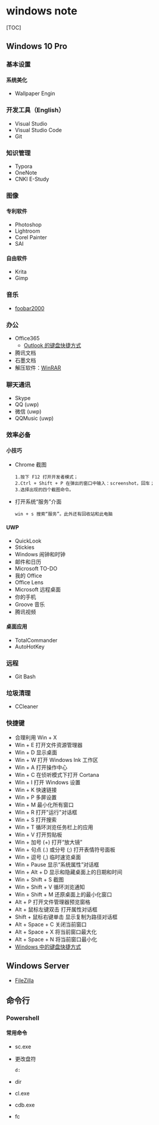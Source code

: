 # windows note

[TOC]

## Windows 10 Pro

### 基本设置

#### 系统美化

* Wallpaper Engin

### 开发工具（English）

* Visual Studio
* Visual Studio Code
* Git

### 知识管理

* Typora
* OneNote
* CNKI E-Study

### 图像

#### 专利软件

* Photoshop
* Lightroom
* Corel Painter
* SAI

#### 自由软件

* Krita
* Gimp

### 音乐

* [foobar2000](www.foobar2000.org/)

### 办公

* Office365
  * [Outlook 的键盘快捷方式](https://support.office.com/zh-cn/article/outlook-的键盘快捷方式-3cdeb221-7ae5-4c1d-8c1d-9e63216c1efd?ui=zh-CN&rs=zh-CN&ad=CN)
* 腾讯文档
* 石墨文档
* 解压软件：[WinRAR](<https://www.rarlab.com/>)

### 聊天通讯

* Skype
* QQ (uwp) 
* 微信 (uwp)
* QQMusic (uwp)

### 效率必备

#### 小技巧

* Chrome 截图

  ```text
  1.按下 F12 打开开发者模式；
  2.Ctrl + Shift + P 在弹出的窗口中输入：screenshot，回车；
  3.选择出现的四个截图命令。
  ```
  
* 打开系统“服务”介面

  ```text
  win + s 搜索“服务”。此外还有回收站和此电脑
  ```


#### UWP

* QuickLook
* Stickies
* Windows 闹钟和时钟
* 邮件和日历
* Microsoft TO-DO
* 我的 Office
* Office Lens
* Microsoft 远程桌面
* 你的手机
* Groove 音乐
* 腾讯视频

#### 桌面应用

* TotalCommander
* AutoHotKey

### 远程

* Git Bash

### 垃圾清理

* CCleaner

### 快捷键

* 合理利用 Win + X
* Win + E	打开文件资源管理器 
* Win + D	显示桌面
* Win + W	打开 Windows Ink 工作区
* Win + A	打开操作中心
* Win + C	在侦听模式下打开 Cortana
* Win + I	打开 Windows 设置
* Win + K	快速链接
* Win + P	多屏设置
* Win + M	最小化所有窗口
* Win + R	打开"运行"对话框
* Win + S	打开搜索
* Win + T	循环浏览任务栏上的应用
* Win + V	打开剪贴板
* Win + 加号 (+)	打开“放大镜”
* Win  + 句点 (.) 或分号 (;)	打开表情符号面板
* Win +  逗号 (,)	临时速览桌面
* Win + Pause	显示“系统属性”对话框
* Win + Alt + D	显示和隐藏桌面上的日期和时间
* Win + Shift + S	截图
* Win + Shift + V	循环浏览通知
* Win + Shift + M	还原桌面上的最小化窗口
* Alt + P	打开文件管理器预览窗格
* Alt + 鼠标左键双击	打开属性对话框
* Shift + 鼠标右键单击	显示复制为路径对话框
* Alt + Space + C	关闭当前窗口
* Alt + Space + X	将当前窗口最大化
* Alt + Space + N	将当前窗口最小化
* [Windows 中的键盘快捷方式](https://support.microsoft.com/zh-cn/help/12445/windows-keyboard-shortcuts)
## Windows Server

* [FileZilla](<https://filezilla-project.org/>)

## 命令行

### Powershell

#### 常用命令

* sc.exe

* 更改盘符

  ```cmd
  d:
  ```

* dir

* cl.exe

* cdb.exe

* fc